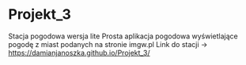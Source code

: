 # Projekt_3
Stacja pogodowa wersja lite
Prosta aplikacja pogodowa wyświetlające pogodę z miast podanych na stronie imgw.pl
Link do stacji -> https://damianjanoszka.github.io/Projekt_3/
